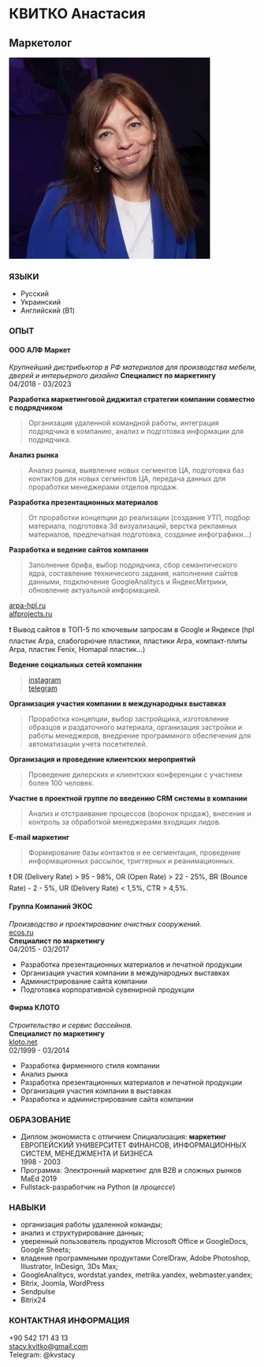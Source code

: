 # КВИТКО Анастасия
## **Маркетолог**
![](images/IMG_6309%202.JPG)
### ЯЗЫКИ
* Русский 
* Украинский
* Английский (B1)

### ОПЫТ
#### **ООО АЛФ Маркет**
*Крупнейший дистрибьютор в РФ материалов для производства мебели, дверей и интерьерного дизайна*
**Специалист по маркетингу**\
04/2018 - 03/2023

**Разработка маркетинговой диджитал стратегии компании совместно с подрядчиком** 

>Организация удаленной командной работы, интеграция подрядчика в компанию, анализ и подготовка информации для подрядчика.

**Анализ рынка**

> Анализ рынка, выявление новых сегментов ЦА, подготовка  баз контактов для новых сегментов ЦА, передача данных для проработки менеджерами отделов продаж.

**Разработка презентационных материалов**

> От проработки концепции до реализации
(cоздание УТП, подбор материала, подготовка 3d визуализаций, верстка рекламных материалов, предпечатная подготовка, создание инфографики...)

**Разработка и ведение сайтов компании**

> Заполнение брифа,  выбор подрядчика, сбор семантического ядра, составление технического задания, наполнение сайтов данными, подключение GoogleAnalitycs и ЯндексМетрики, обновление актуальной информацией.

[arpa-hpl.ru](https://arpa-hpl.ru)\
[alfprojects.ru](https://alfprojects.ru)

❗️ Вывод сайтов в ТОП-5 по ключевым запросам в Google и Яндексе (hpl пластик Arpa, слабогорючие пластики, пластики Arpa, компакт-плиты Arpa, пластик Fenix, Homapal пластик…)

**Ведение социальных сетей компании**

>[instagram](https://www.instagram.com/alf_international_group)\
[telegram](https://t.me/alfinternational)

**Организация участия компании в международных выставках**

>Проработка концепции, выбор застройщика, изготовление образцов и раздаточного материала, организация застройки и работы менеджеров, внедрение программного обеспечения для автоматизации учета посетителей.

**Организация и проведение клиентских мероприятий** 

>Проведение дилерских и клиентских конференции с участием более 100 человек.

**Участие в проектной группе по введению CRM системы в компании** 

>Анализ и отстраивание процессов (воронок продаж), внесение и контроль за обработкой менеджерами входящих лидов.

**E-mail маркетинг**

>Формирование базы контактов и ее сегментация, проведение информационных рассылок, триггерных и реанимационных.

❗️ DR (Delivery Rate) > 95 - 98%, OR (Open Rate) > 22 - 25%, BR (Bounce Rate) - 2 - 5%, UR (Delivery Rate) < 1,5%, CTR > 4,5%.


#### **Группа Компаний ЭКОС**
*Производство и проектирование очистных сооружений.*\
[ecos.ru](http://www.ecos.ru)\
**Специалист по маркетингу**\
04/2015 - 03/2017

- Разработка презентационных материалов и печатной продукции
- Организация участия компании в международных выставках
- Администрирование сайтa компании
- Подготовка корпоративной сувенирной продукции

#### **Фирма КЛОТО**
*Строительство и сервис бассейнов.*\
**Специалист по маркетингу**\
[kloto.net](ttps://archive.org/web/)\
02/1999 - 03/2014

* Разработка фирменного стиля компании
* Анализ рынка
* Разработка презентационных материалов и печатной продукции
* Организация участия компании в выставках
* Разработка и администрирование сайтa компании
  
### ОБРАЗОВАНИЕ
- Диплом экономиста с отличием 
Спициализация: **маркетинг**\
ЕВРОПЕЙСКИЙ УНИВЕРСИТЕТ ФИНАНСОВ, ИНФОРМАЦИОННЫХ СИСТЕМ, МЕНЕДЖМЕНТА И БИЗНЕСА\
1998 - 2003
- Программа: Электронный маркетинг для B2B и сложных рынков
MaEd 
2019
- Fullstack-разработчик на Python (*в процессе*)


### НАВЫКИ
- организация работы удаленной команды; 
- анализ и структурирование данных;
- уверенный пользователь продуктов Microsoft Office и GoogleDocs, Google Sheets;
- владение программными продуктами CorelDraw, Adobe Photoshop, Illustrator, InDesign, 3Ds Max;
- GoogleAnalitycs, wordstat.yandex, metrika.yandex, webmaster.yandex;
- Bitrix, Joomla, WordPress
- Sendpulse
- Bitrix24


### КОНТАКТНАЯ ИНФОРМАЦИЯ
+90 542 171 43 13\
stacy.kvitko@gmail.com\
Telegram: @kvstacy

